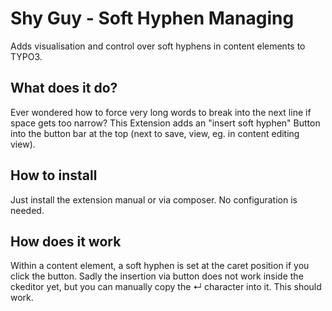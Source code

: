 # Shy Guy - Soft Hyphen Managing

Adds visualisation and control over soft hyphens in content elements to TYPO3.

## What does it do?

Ever wondered how to force very long words to break into the next line if space gets too narrow?
This Extension adds an "insert soft hyphen" Button into the button bar at the top (next to save, view, eg. in content editing view).

## How to install

Just install the extension manual or via composer.
No configuration is needed.

## How does it work
Within a content element, a soft hyphen is set at the caret position if you click the button.
Sadly the insertion via button does not work inside the ckeditor yet, but you can manually copy the ↵ character into it.
This should work.

